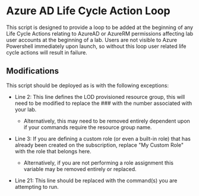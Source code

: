 # Azure AD Life Cycle Action Loop

This script is designed to provide a loop to be added at the beginning of any Life Cycle Actions relating to AzureAD or AzureRM permissions affecting lab user accounts at the beginning of a lab. Users are not visible to Azure Powershell immediately upon launch, so without this loop user related life cycle actions will result in failure.

## Modifications

This script should be deployed as is with the following exceptions:

- Line 2: This line defines the LOD provisioned resource group, this will need to be modified to replace the ### with the number associated with your lab.

  - Alternatively, this may need to be removed entirely dependent upon if your commands require the resource group name.

- Line 3: If you are defining a custom role (or even a built-in role) that has already been created on the subscription, replace "My Custom Role" with the role that belongs here.
  
  - Alternatively, if you are not performing a role assignment this variable may be removed entirely or replaced.
  
- Line 21: This line should be replaced with the command(s) you are attempting to run.
